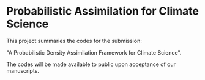 # Probabilistic Assimilation for Climate Science

This project summaries the codes for the submission:

"A Probabilistic Density Assimilation Framework for Climate Science".

The codes will be made available to public upon acceptance of our manuscripts.
